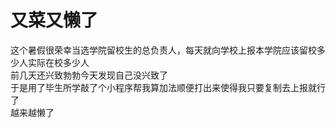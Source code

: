 # 又菜又懒了
这个暑假很荣幸当选学院留校生的总负责人，每天就向学校上报本学院应该留校多少人实际在校多少人<br>
前几天还兴致勃勃今天发现自己没兴致了<br>
于是用了毕生所学敲了个小程序帮我算加法顺便打出来使得我只要复制去上报就行了<br>
越来越懒了

